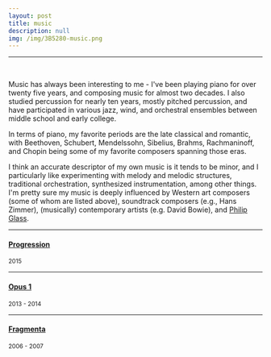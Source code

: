 ```yaml
---
layout: post
title: music
description: null
img: /img/3B5280-music.png
---
```


***

<br/>

Music has always been interesting to me - I've been playing piano for over twenty five years, and composing music for almost two decades. I also studied percussion for nearly ten years, mostly pitched percussion, and have participated in various jazz, wind, and orchestral ensembles between middle school and early college.

In terms of piano, my favorite periods are the late classical and romantic, with Beethoven, Schubert, Mendelssohn, Sibelius, Brahms, Rachmaninoff, and Chopin being some of my favorite composers spanning those eras. 

I think an accurate descriptor of my own music is it tends to be minor, and I particularly like experimenting with melody and melodic structures, traditional orchestration, synthesized instrumentation, among other things. I'm pretty sure my music is deeply influenced by Western art composers (some of whom are listed above), soundtrack composers (e.g., Hans Zimmer), (musically) contemporary artists (e.g. David Bowie), and [Philip Glass](http://en.wikipedia.org/wiki/Philip_Glass).

***

<sub></sub>
<h4><a href="http://jared-desjardins.github.io/music/progression">Progression</a></h4>
<sup>2015</sup>

***
<sub></sub>
<h4><a href="http://jared-desjardins.github.io/music/opus1">Opus 1</a></h4>
<sup>2013 - 2014</sup>

***
<sub></sub>
<h4><a href="http://jared-desjardins.github.io/music/fragmenta">Fragmenta</a></h4>
<sup>2006 - 2007</sup>
<!--
***
<sub></sub>
<h4><a href="http://jared-desjardins.github.io/music/early">Earlier Stuff</a></h4>
<sup>1999 - 2008</sup>  
-->
